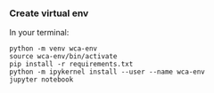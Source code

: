 ### Create virtual env
In your terminal:
```
python -m venv wca-env
source wca-env/bin/activate
pip install -r requirements.txt
python -m ipykernel install --user --name wca-env
jupyter notebook
```

